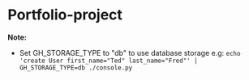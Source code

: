 # Portfolio-project
**Note:**
- Set GH_STORAGE_TYPE to "db" to use database storage
e.g:
`echo 'create User first_name="Ted" last_name="Fred"' | GH_STORAGE_TYPE=db ./console.py`
